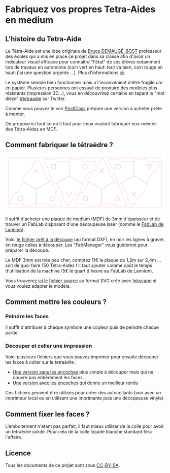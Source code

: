 # Fabriquez vos propres Tetra-Aides en medium

## L'histoire du Tetra-Aide

Le Tétra-Aide est une idée originale de [Bruce DEMAUGÉ-BOST](http://bdemauge.free.fr/) professeur des écoles qui a mis en place ce projet dans sa classe afin d'avoir un indicateur visuel efficace pour connaître "l'état" de ses élèves notamment lors de travaux en autonomie (coin vert en haut: tout va bien, coin rouge en haut: j'ai une question urgente ...). Plus d'informations [ici](http://cpe.ac-dijon.fr/spip.php?article737).

Le système semble bien fonctionner mais a l'inconvénient d'être fragile car en papier. Plusieurs personnes ont essayé de produire des modèles plus résistants (impression 3D...), vous en découvrirez certains en tapant le "mot dièze" [#tetraaide](https://twitter.com/hashtag/TetraAide)  sur Twitter.

Comme vous pouvez le voir [PostClass](https://twitter.com/postclass_fr) prépare une version à acheter prète à monter.

On propose ici tout ce qu'il faut pour ceux voulant fabriquer eux-mêmes des Tétra-Aides en MDF.

## Comment fabriquer le tétraèdre ?

![fichier decoupe](decoupe/tetra-aide.svg)

Il suffit d'acheter une plaque de medium (MDF) de 3mm d'épaisseur et de trouver un FabLab disposant d'une découpeuse laser (comme le [FabLab de Lannion](http://fablab-lannion.org/)).

Voici [le fichier prêt à la découpe](decoupe/tetra-aide.dxf) (au format DXF), en noir les lignes à graver, en rouge celles à découper. Les "FabManager" vous guideront pour préparer la découpe.

Le MDF 3mm est très peu cher, comptez 11€ la plaque de 1,2m sur 2,4m ... soit de quoi faire 150 Tétra-Aides ! Il faut ajouter comme coût le temps d'utilisation de la machine (5€ le quart d'heure au FabLab de Lannion).

Vous trouverez [ici le fichier source](decoupe/tetra-aide.svg) au format SVG créé avec [Inkscape](https://inkscape.org/fr/) si vous voulez adapter le modèle.

## Comment mettre les couleurs ?

### Peindre les faces

Il suffit d'attribuer à chaque symbole une couleur puis de peindre chaque partie. 

### Découper et coller une impression

Voici plusieurs fichiers que vous pouvez imprimer pour ensuite découper les faces à coller sur le tetraèdre :
- [Une version sans les encoches](impression/sans-bord.pdf) plus simple à découper mais qui ne couvre pas entièrement les faces
- [Une version avec les encoches](impression/avec-bords.pdf) qui donne un meilleur rendu

Ces fichiers peuvent être utilisés pour créer des autocollants (voir avec un imprimeur local ou en utilisant une imprimante puis une découpeuse vinyle)

## Comment fixer les faces ?

L'emboitement n'étant pas parfait, il faut mieux utiliser de la colle pour avoir un tetraèdre solide. Pour cela de la colle liquide blanche standard fera l'affaire.

## Licence

Tous les documents de ce projet sont sous [CC-BY-SA](https://creativecommons.org/licenses/by-sa/2.0/deed.fr).
